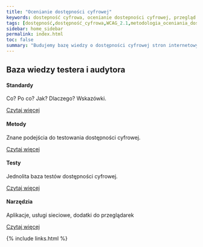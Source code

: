 ```yaml
---
title: "Ocenianie dostępności cyfrowej"
keywords: dostepność cyfrowa, ocenianie dostepności cyfrowej, przegląd dostępności cyfrowej, testowanie dostępności cyfrowej, metodologia oceniania dostepności cyfrowej, WCAG 2.1, WCAG
tags: [dostępność,dostępność_cyfrowa,WCAG_2.1,metodologia_oceniania_dostępności ]
sidebar: home_sidebar
permalink: index.html
toc: false
summary: "Budujemy bazę wiedzy o dostępności cyfrowej stron internetowych i aplikacji mobilnych, aby pomóc wydawcom, koordynatorom dostępności cyfrowej, programistom, webmasterom, audytorom, testerom. "
---
```



<div class="row">
        <div class="col-lg-12">
            <h2 class="page-header">Baza wiedzy testera i audytora</h2>
        </div>
        <div class="col-md-3 col-sm-6">
            <div class="panel panel-default text-center">
                <div class="panel-heading">
                    <span class="fa-stack fa-5x">
                          <i class="fas fa-circle fa-stack-2x text-primary"></i>
                          <i class="fas fa-lightbulb fa-stack-1x fa-inverse"></i>
                    </span>
                </div>
                <div class="panel-body">
                    <h4>Standardy</h4>
                    <p>Co? Po co? Jak? Dlaczego? Wskazówki.</p>
                    <a href="standardy_wprowadzenie" class="btn btn-primary">Czytaj więcej</a>
                </div>
            </div>
        </div>
        <div class="col-md-3 col-sm-6">
            <div class="panel panel-default text-center">
                <div class="panel-heading">
                    <span class="fa-stack fa-5x">
                          <i class="fas fa-circle fa-stack-2x text-primary"></i>
                          <i class="fas fa-cogs fa-stack-1x fa-inverse"></i>
                    </span>
                </div>
                <div class="panel-body">
                    <h4>Metody</h4>
                    <p>Znane podejścia do&nbsp;testowania dostępności cyfrowej.</p>
                    <a href="met_wprowadzenie" class="btn btn-primary">Czytaj więcej</a>
                </div>
            </div>
        </div>
        <div class="col-md-3 col-sm-6">
            <div class="panel panel-default text-center">
                <div class="panel-heading">
                    <span class="fa-stack fa-5x">
                          <i class="fas fa-circle fa-stack-2x text-primary"></i>
                          <i class="fas fa-search fa-stack-1x fa-inverse"></i>
                    </span>
                </div>
                <div class="panel-body">
                    <h4>Testy</h4>
                    <p>Jednolita baza testów dostępności cyfrowej.</p>
                    <a href="testy_wprowadzenie" class="btn btn-primary">Czytaj więcej</a>
                </div>
            </div>
        </div>
        <div class="col-md-3 col-sm-6">
            <div class="panel panel-default text-center">
                <div class="panel-heading">
                    <span class="fa-stack fa-5x">
                          <i class="fas fa-circle fa-stack-2x text-primary"></i>
                          <i class="fas fa-tools fa-stack-1x fa-inverse"></i>
                    </span>
                </div>
                <div class="panel-body">
                    <h4>Narzędzia</h4>
                    <p>Aplikacje, usługi sieciowe, dodatki do&nbsp;przeglądarek</p>
                    <a href="nod_wprowadzenie" class="btn btn-primary">Czytaj więcej</a>
                </div>
            </div>
        </div>
    </div>



{% include links.html %}
